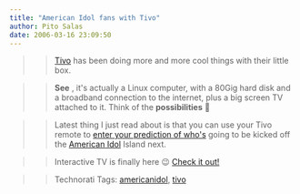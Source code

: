 ```yaml
---
title: "American Idol fans with Tivo"
author: Pito Salas
date: 2006-03-16 23:09:50
---
```


>>

>> [Tivo](<http://www.tivo.com/0.0.asp>) has been doing more and more cool
things with their little box.

>>

>> **See** , it's actually a Linux computer, with a 80Gig hard disk and a
broadband connection to the internet, plus a big screen TV attached to it.
Think of the **possibilities** 🙂

>>

>> Latest thing I just read about is that you can use your Tivo remote to
[enter your prediction of
who's](<http://blog.tivo.com/tivo_blog/2006/03/idol_speculatio_1.html>) going
to be kicked off the [American Idol](<http://www.idolonfox.com/>) Island next.

>>

>> Interactive TV is finally here 😉 [Check it
out!](<http://blog.tivo.com/tivo_blog/2006/03/idol_speculatio_1.html>)

>>

>> Technorati Tags:
[americanidol](<http://www.technorati.com/tag/americanidol>),
[tivo](<http://www.technorati.com/tag/tivo>)


